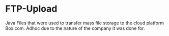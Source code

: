# FTP-Upload
Java Files that were used to transfer mass file storage to the cloud platform Box.com. Adhoc due to the nature of the company it was done for.
